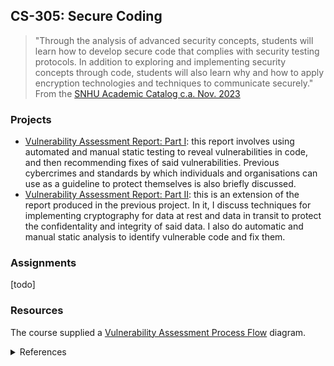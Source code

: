 
## CS-305: Secure Coding

> "Through the analysis of advanced security concepts, students will learn how to develop secure code that complies with security testing protocols. In addition to exploring and implementing security concepts through code, students will also learn why and how to apply encryption technologies and techniques to communicate securely." From the [SNHU Academic Catalog c.a. Nov. 2023](http://web.archive.org/web/20231115161441/https://www.snhu.edu/admission/academic-catalogs#/courses/view/63fe2de7e698f7ed682369ac)

### Projects

* [Vulnerability Assessment Report: Part I](./projects/proj1/): this report involves using automated and manual static testing to reveal vulnerabilities in code, and then recommending fixes of said vulnerabilities. Previous cybercrimes and standards by which individuals and organisations can use as a guideline to protect themselves is also briefly discussed.
* [Vulnerability Assessment Report: Part II](./projects/proj2/): this is an extension of the report produced in the previous project. In it, I discuss techniques for implementing cryptography for data at rest and data in transit to protect the confidentality and integrity of said data. I also do automatic and manual static analysis to identify vulnerable code and fix them.

### Assignments

[todo]

### Resources

The course supplied a [Vulnerability Assessment Process Flow](./resources/VAPF_Diagram.pdf) diagram.

<details>
<summary>References</summary>

Apache Maven (2023). _Introduction_. Last Retrieved on Aug. 16, 2023 from https://maven.apache.org/what-is-maven.html

CS-305 (n.d.). [Vulnerability Assessment Process Flow Diagram](./resources/VAPF_Diagram.pdf). Southern New Hampshire University.

Dependency Check (2023). _Usage_. Retrieved on Aug. 16, 2023 from https://jeremylong.github.io/DependencyCheck/dependency-check-maven/index.html

OWASP Foundation (2010). _OWASP Secure Coding Practices Quick Reference Guide_. Retrieved on Aug. 16, 2023 from: https://owasp.org/www-pdf-archive/OWASP_SCP_Quick_Reference_Guide_v1.pdf

Secure Coding Guidelines for Java SE (v. 10.0). Last retrieved on Aug. 16, 2023 from: https://www.oracle.com/java/technologies/javase/seccodeguide.html

</details>
